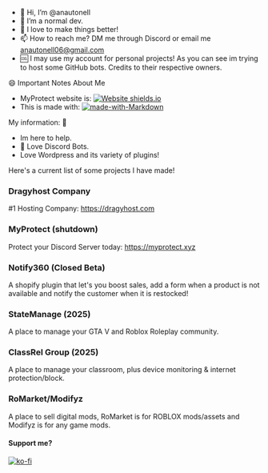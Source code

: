- 👋 Hi, I’m @anautonell
- 👀 I’m a normal dev.
- 🥇 I love to make things better!
- 📫 How to reach me? DM me through Discord or email me anautonell06@gmail.com
- 🆒 I may use my account for personal projects! As you can see im trying to host some GitHub bots. Credits to their respective owners.

😄 Important Notes About Me

- MyProtect website is: [![Website shields.io](https://img.shields.io/website-up-down-green-red/http/shields.io.svg)](http://shields.io/)
- This is made with: [![made-with-Markdown](https://img.shields.io/badge/Made%20with-Markdown-1f425f.svg)](http://commonmark.org)

My information: :partying_face:
- Im here to help.
- 🥰 Love Discord Bots.
- Love Wordpress and its variety of plugins!

Here's a current list of some projects I have made!

### Dragyhost Company
#1 Hosting Company: https://dragyhost.com

### MyProtect (shutdown)
Protect your Discord Server today: https://myprotect.xyz

### Notify360 (Closed Beta)
A shopify plugin that let's you boost sales, add a form when a product is not available and notify the customer when it is restocked!

### StateManage (2025)
A place to manage your GTA V and Roblox Roleplay community.

### ClassRel Group (2025)
A place to manage your classroom, plus device monitoring & internet protection/block.

### RoMarket/Modifyz
A place to sell digital mods, RoMarket is for ROBLOX mods/assets and Modifyz is for any game mods.

#### Support me?
[![ko-fi](https://ko-fi.com/img/githubbutton_sm.svg)](https://ko-fi.com/Q5Q5FSN2E)
